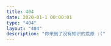 ```yaml
---
title: 404
date: 2020-01-1 00:00:01
type: "404"
layout: "404"
description: "你来到了没有知识的荒原 :("
---
```

